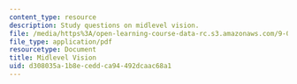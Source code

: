 ```yaml
---
content_type: resource
description: Study questions on midlevel vision.
file: /media/https%3A/open-learning-course-data-rc.s3.amazonaws.com/9-012-the-brain-and-cognitive-sciences-ii-spring-2002/d308035a1b8eceddca94492dcaac68a1_midlevelvision.pdf
file_type: application/pdf
resourcetype: Document
title: Midlevel Vision
uid: d308035a-1b8e-cedd-ca94-492dcaac68a1
---
```

